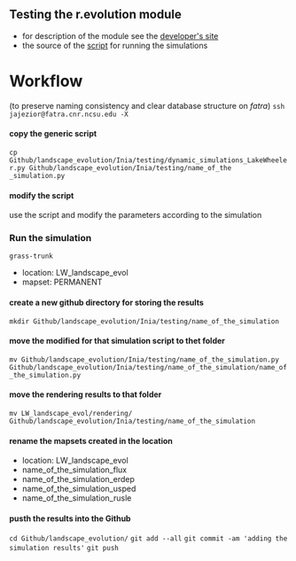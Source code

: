 
## Testing the r.evolution module
* for description of the module see the [developer's site](https://github.com/baharmon/landscape_evolution)
* the source of the [script](baharmon/landscape_evolution/testing/dynamic_simulations.py) for running the simulations
# Workflow
(to preserve naming consistency and clear database structure on *fatra*)
`ssh jajezior@fatra.cnr.ncsu.edu -X`

#### copy the generic script
`cp Github/landscape_evolution/Inia/testing/dynamic_simulations_LakeWheeler.py Github/landscape_evolution/Inia/testing/name_of_the _simulation.py`
#### modify the script
use the script and modify the parameters according to the simulation

### Run the simulation
`grass-trunk`
* location: LW_landscape_evol
* mapset: PERMANENT

#### create a new github directory for storing the results
`mkdir Github/landscape_evolution/Inia/testing/name_of_the_simulation`
#### move the modified for that simulation script to thet folder
`mv Github/landscape_evolution/Inia/testing/name_of_the_simulation.py Github/landscape_evolution/Inia/testing/name_of_the_simulation/name_of_the_simulation.py`
#### move the rendering results to that folder
`mv LW_landscape_evol/rendering/ Github/landscape_evolution/Inia/testing/name_of_the_simulation`
#### rename the mapsets created in the location
* location: LW_landscape_evol
* name_of_the_simulation_flux
* name_of_the_simulation_erdep
* name_of_the_simulation_usped
* name_of_the_simulation_rusle

#### pusth the results into the Github
`cd Github/landscape_evolution/`
`git add --all`
`git commit -am 'adding the simulation results'`
`git push`



